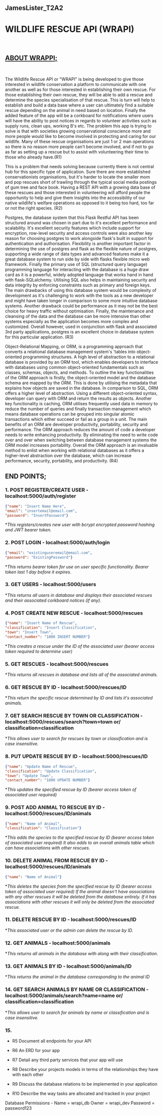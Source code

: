 ## JamesLister_T2A2 
# WILDLIFE RESCUE API (WRAPI)<br>
<br>

## <u> ABOUT WRAPPI;</U>
<br>

The Wildlife Rescue API or "WRAPI" is being developed to give those interested in wildlife conservation a platform to communicate with one another as well as for those interested in establishing their own rescue. For those establishing their own rescue, they will be able to add a rescue and determine the species specialisation of that rescue. This is turn will help to establish and build a data base where a user can ultimately find a suitable rescue depending on the animal in need based on location. Finally the added feature of the app will be a corkboard for notifications where users will have the ability to post notices in regards to volunteer activities such as supply runs, clean ups, working B's etc. The problem this app is trying to solve is that with societies growing conservational conscience more and more people would like to become involved in protecting and caring for our wildlife. Many of these rescue organisations are just 1 or 2 man operations so there is no reason more people can't become involved, and if not to go as far as setting up a rescue but to assist with volunteering their time to those who already have.(R1) 

This is a problem that needs solving because currently there is not central hub for this specific type of application. Sure there are more established conservationists organisations, but it's harder to locate the smaller mom and pop rescues short of trawling through the typical social media postings of gum tree and face book. Having a REST API with a growing data base of these rescues and those interested in volunteering will afford people the opportunity to help and give them insights into the accessibility of our native wildlife's welfare operations as opposed to it being too hard, too far or not the right species. (R2)  

Postgres, the database system that this Flask Restful API has been structured around was chosen in part due to it's excellent performance and scalability. It's excellent security features which include support for encryption, row-level security and access controls were also another key reason for choosing postgres to work alongside flask's built in support for authentication and authorisation. Flexibility is another important factor in determining the use of postgres and flask as the flexible nature of postgres, supporting a wide range of data types and advanced features make it a great database system to run side by side with flasks flexible micro web framework. Finally the primary use of SQL (structured query language) programming language for interacting with the database is a huge draw card as it is a powerful, widely adopted language that works hand in hand with flask-SQLalchemy. Utilising SQL also helps in maintaining security and data integrity by enforcing constraints such as primary and foreign keys. The main drawbacks of using this database system would be complexity of development as it's challenging to work with the tools as a new developer and might have taken longer in comparison to some more intuitive database systems. Another drawback could be performance as it may not be the best choice for heavy traffic without optimisation. Finally, the maintenance and cleansing of the data and the database can be more intensive than other systems especially as the application becomes more complex and customized. Overall however, used in conjunction with flask and associated 3rd party applications, postgres is an excellent choice in database system for this particular application. (R3)

Object-Relational Mapping, or ORM, is a programming approach that converts a relational database management system's 'tables into object-oriented programming structures. A high level of abstraction to a relational database is provided by an ORM tool, which enables developers to interface with databases using common object-oriented fundamentals such as classes, schemas, objects, and methods. To outline the key functionalities of the ORM approach is firstly, the object-oriented model and the database schema are mapped by the ORM. This is done by utilising the metadata that explains how objects are saved in the database. In comparison to SQL, ORM offers a higher level of abstraction. Using a different object-oriented syntax, developer can query with ORM and return the results as objects. Another key functionality is caching, ORM utilises frequently used data in memory to reduce the number of queries and finally transaction management which means database operations can be grouped into singular atomic transactions which either succeed or fail as a group in a unit. The main benefits of an ORM are developer productivity, portability, security and performance. The ORM approach reduces the amount of code a developer needs to write enhancing productivity. By eliminating the need to write code over and over when switching between database management systems the ORM model increases portability. Overall the ORM approach is an invaluable method to enlist when working with relational databases as it offers a higher-level abstraction over the database, which can increase performance, security, portability, and productivity. (R4)

## END POINTS;

### 1. **POST** REGISTER/CREATE USER - localhost:5000/auth/register<br>
```json
{"name": "Insert Name Here",
"email": "insertemail@email.com",
"password": "InsertPassword"}
```
**This registers/creates new user with bcrypt encrypted password hashing and JWT bearer token.*

### 2. **POST** LOGIN - localhost:5000/auth/login
```json
{"email": "existinguseremail@email.com",
"password": "ExistingPassword"}
```
**This returns bearer token for use on user specific functionality. Bearer token last 1 day before it expires.*

### 3. **GET** USERS - localhost:5000/users

**This returns all users in database and displays their associated rescues and their associated corkboard notices (if any).*

### 4. **POST** CREATE NEW RESCUE - localhost:5000/rescues
```json
{"name": "Insert Name of Rescue",
"classification": "Insert Classification",
"town": "Insert Town",
"contact_number": "1800 INSERT NUMBER"}
```
**This creates a rescue under the ID of the associated user (bearer access token required to determine user)*

### 5. **GET** RESCUES - localhost:5000/rescues

**This returns all rescues in database and lists all of the associated animals.*


### 6. **GET** RESCUE BY ID - localhost:5000/rescues/ID

**This return the specific rescue determined by ID and lists it's associated animals.*

### 7. **GET** SEARCH RESCUE BY TOWN OR CLASSIFICATION - localhost:5000/rescues/search?town=town or/ classification=classification

**This allows user to search for rescues by town or classification and is case insensitive.*

### 8. **PUT** UPDATE RESCUE BY ID - localhost:5000/rescues/ID
```json
{"name": "Update Name of Rescue",
"classification": "Update Classification",
"town": "Update Town",
"contact_number": "1800 UPDATE NUMBER"}
```
**This updates the specified rescue by ID (bearer access token of associated user required)*

### 9. **POST** ADD ANIMAL TO RESCUE BY ID - localhost:5000/rescues/ID/animals
```json
{"name": "Name of Animal",
"classification": "Classification"}
```
**This adds the species to the specified rescue by ID (bearer access token of associated user required) It also adds to an overall animals table which can have associations with other rescues.*

### 10. **DELETE** ANIMAL FROM RESCUE BY ID - localhost:5000/rescues/ID/animals
```json
{"name": "Name of Animal"}
```
**This deletes the species from the specified rescue by ID (bearer access token of associated user required) If the animal doesn't have associations with any other rescues it will be deleted from the database entirely. If it has associations with other rescues it will only be deleted from the associated rescue.*

### 11. **DELETE** RESCUE BY ID - localhost:5000/rescues/ID
**This associated user or the admin can delete the rescue by ID.*

### 12. **GET** ANIMALS - localhost:5000/animals
**This returns all animals in the database with along with their classification.*

### 13. **GET** ANIMALS BY ID - localhost:5000/animals/ID
**This returns the animal in the database corresponding to the animal ID*

### 14. **GET** SEARCH ANIMALS BY NAME OR CLASSIFICATION - localhost:5000/animals/search?name=name or/ classification=classification
**This allows user to search for animals by name or classification and is case insensitive.*

### 15. 


* R5 Document all endpoints for your API

* R6 An ERD for your app


* R7 Detail any third party services that your app will use


* R8 Describe your projects models in terms of the relationships they have with each other


* R9 Discuss the database relations to be implemented in your application


* R10 Describe the way tasks are allocated and tracked in your project


Database Permissions -  Name = wrapi_db
                        Owner = wrapi_dev
                        Password = password123